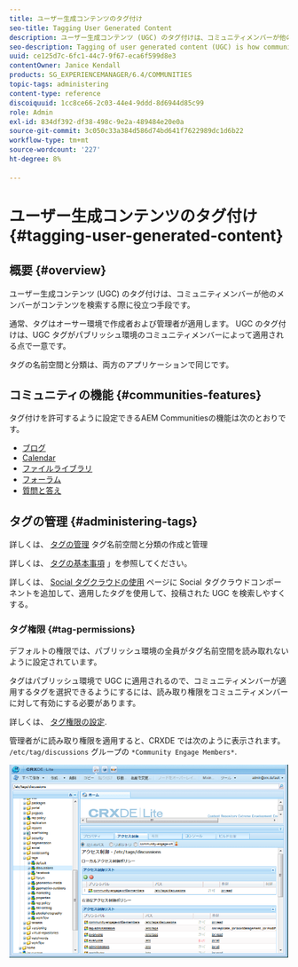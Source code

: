 ```yaml
---
title: ユーザー生成コンテンツのタグ付け
seo-title: Tagging User Generated Content
description: ユーザー生成コンテンツ (UGC) のタグ付けは、コミュニティメンバーが他のメンバーがコンテンツを検索する際に役立つ方法です
seo-description: Tagging of user generated content (UGC) is how community members can help other members search for content
uuid: ce125d7c-6fc1-44c7-9f67-eca6f599d8e3
contentOwner: Janice Kendall
products: SG_EXPERIENCEMANAGER/6.4/COMMUNITIES
topic-tags: administering
content-type: reference
discoiquuid: 1cc8ce66-2c03-44e4-9ddd-8d6944d85c99
role: Admin
exl-id: 834df392-df38-498c-9e2a-489484e20e0a
source-git-commit: 3c050c33a384d586d74bd641f7622989dc1d6b22
workflow-type: tm+mt
source-wordcount: '227'
ht-degree: 8%

---
```


# ユーザー生成コンテンツのタグ付け {#tagging-user-generated-content}

## 概要 {#overview}

ユーザー生成コンテンツ (UGC) のタグ付けは、コミュニティメンバーが他のメンバーがコンテンツを検索する際に役立つ手段です。

通常、タグはオーサー環境で作成者および管理者が適用します。 UGC のタグ付けは、UGC タグがパブリッシュ環境のコミュニティメンバーによって適用される点で一意です。

タグの名前空間と分類は、両方のアプリケーションで同じです。

## コミュニティの機能 {#communities-features}

タグ付けを許可するように設定できるAEM Communitiesの機能は次のとおりです。

* [ブログ](blog-feature.md)
* [Calendar](calendar.md)
* [ファイルライブラリ](file-library.md)
* [フォーラム](forum.md#configuretheaddedforum)
* [質問と答え](working-with-qna.md)

## タグの管理 {#administering-tags}

詳しくは、 [タグの管理](../../help/sites-administering/tags.md#tagging-console) タグ名前空間と分類の作成と管理

詳しくは、 [タグの基本事項](tag.md) 」を参照してください。

詳しくは、 [Social タグクラウドの使用](tagcloud.md) ページに Social タグクラウドコンポーネントを追加して、適用したタグを使用して、投稿された UGC を検索しやすくする。

### タグ権限 {#tag-permissions}

デフォルトの権限では、パブリッシュ環境の全員がタグ名前空間を読み取れないように設定されています。

タグはパブリッシュ環境で UGC に適用されるので、コミュニティメンバーが適用するタグを選択できるようにするには、読み取り権限をコミュニティメンバーに対して有効にする必要があります。

詳しくは、 [タグ権限の設定](../../help/sites-administering/tags.md#setting-tag-permissions).

管理者がに読み取り権限を適用すると、CRXDE では次のように表示されます。 `/etc/tag/discussions` グループの `*Community Engage Members*`.

![chlimage_1-74](assets/chlimage_1-74.png)
